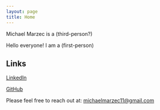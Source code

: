 ```yaml
---
layout: page
title: Home
---
```


<!-- <p class="message"> -->
  <!-- Hey there! This page is included as an example. Feel free to customize it for your own use upon downloading. Carry on! -->
<!-- </p> -->


Michael Marzec is a (third-person?)

Hello everyone! I am a (first-person)

## Links

[LinkedIn](https://www.linkedin.com/in/michael-marzec-16a59294)

[GitHub](https://github.com/michaelmarzec)

<!-- * Built for [Jekyll](https://jekyllrb.com) -->
<!-- * Developed on GitHub and hosted for free on [GitHub Pages](https://pages.github.com) -->
<!-- * Coded with [Atom](https://atom.io) -->

<!-- Have questions or suggestions? Feel free to [open an issue on GitHub](https://github.com/poole/issues/new) or [ask me on Twitter](https://twitter.com/mdo). -->

Please feel free to reach out at: michaelmarzec11@gmail.com
